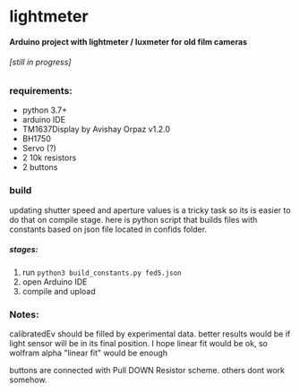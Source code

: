 # lightmeter

#### Arduino project with lightmeter / luxmeter for old film cameras

###### [still in progress]

### requirements: 
- python 3.7+
- arduino IDE
- TM1637Display by Avishay Orpaz v1.2.0
- BH1750
- Servo (?)
- 2 10k resistors
- 2 buttons

### build
updating shutter speed and aperture values is a tricky task so
its is easier to do that on compile stage. here is python script
that builds files with constants based on json file located in confids folder. 

##### stages:
1. run `python3 build_constants.py fed5.json`
2. open Arduino IDE
3. compile and upload

### Notes:

calibratedEv should be filled by experimental data. better results would be if light sensor will be in its final position.
I hope linear fit would be ok, so wolfram alpha "linear fit" would be enough

buttons are connected with Pull DOWN Resistor scheme. others dont work somehow. 




